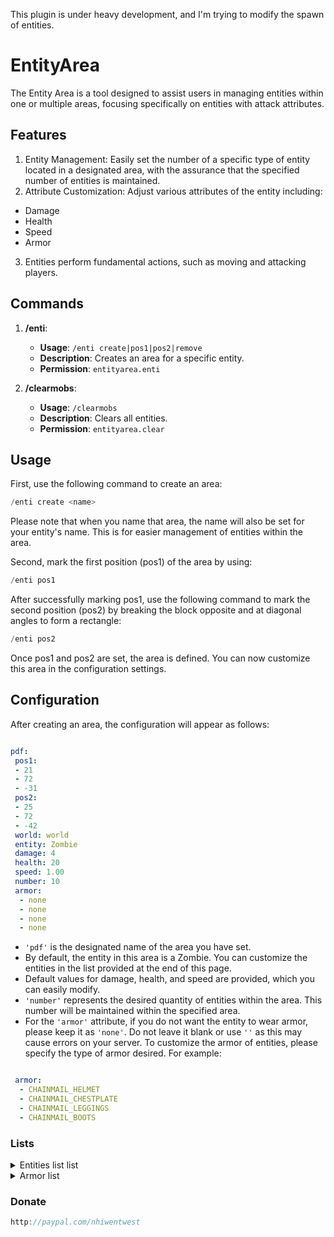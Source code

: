 This plugin is under heavy development, and I'm trying to modify the spawn of entities.
# EntityArea
The Entity Area is a tool designed to assist users in managing entities within one or multiple areas, focusing specifically on entities with attack attributes.

## Features
1. Entity Management: Easily set the number of a specific type of entity located in a designated area, with the assurance that the specified number of entities is maintained. 
2. Attribute Customization: Adjust various attributes of the entity including:
- Damage
- Health
- Speed
- Armor
3. Entities perform fundamental actions, such as moving and attacking players.
## Commands

1. **/enti**:
   - **Usage**: `/enti create|pos1|pos2|remove`
   - **Description**: Creates an area for a specific entity.
   - **Permission**: `entityarea.enti`

2. **/clearmobs**:
   - **Usage**: `/clearmobs`
   - **Description**: Clears all entities.
   - **Permission**: `entityarea.clear`

## Usage

First, use the following command to create an area:

```php
/enti create <name>
```

Please note that when you name that area, the name will also be set for your entity's name. This is for easier management of entities within the area.

Second, mark the first position (pos1) of the area by using:
```php
/enti pos1
```
After successfully marking pos1, use the following command to mark the second position (pos2) by breaking the block opposite and at diagonal angles to form a rectangle:


```php
/enti pos2
```

Once pos1 and pos2 are set, the area is defined. You can now customize this area in the configuration settings.

## Configuration

After creating an area, the configuration will appear as follows:


```yml

pdf:
 pos1:
 - 21
 - 72
 - -31
 pos2:
 - 25
 - 72
 - -42
 world: world
 entity: Zombie
 damage: 4
 health: 20
 speed: 1.00
 number: 10
 armor:
  - none
  - none
  - none
  - none


```


- `'pdf'` is the designated name of the area you have set.
- By default, the entity in this area is a Zombie. You can customize the entities in the list provided at the end of this page.
- Default values for damage, health, and speed are provided, which you can easily modify.
- `'number'` represents the desired quantity of entities within the area. This number will be maintained within the specified area.
- For the `'armor'` attribute, if you do not want the entity to wear armor, please keep it as `'none'`. Do not leave it blank or use `''` as this may cause errors on your server. To customize the armor of entities, please specify the type of armor desired. For example:


```yml

 armor:
  - CHAINMAIL_HELMET
  - CHAINMAIL_CHESTPLATE
  - CHAINMAIL_LEGGINGS
  - CHAINMAIL_BOOTS


```


### Lists
<details>
<summary>Entities list list</summary>

```cpp

Bat
Blaze
Cat
CaveSpider
Chicken
Cod
Cow
Creeper
Dolphin
Donkey
ElderGuardian
Enderman
Ghast
Guardian
Horse
Husk
IronGolem
Llama
MagmaCube
MobsEntity
Mooshroom
Ocelot
Parrot
Phantom
Pig
PolarBear
PufferFish
Rabbit
Salmon
Sheep
Silverfish
Skeleton
SkeletonHorse
Slime
Spider
Squid
Stray
TropicalFish
Villager
Witch
Wolf
Zombie
ZombieVillager

```
</details>

<details>
<summary>Armor list</summary>

```cpp
CHAINMAIL_HELMET
CHAINMAIL_CHESTPLATE
CHAINMAIL_LEGGINGS
CHAINMAIL_BOOTS
IRON_HELMET
IRON_CHESTPLATE
IRON_LEGGINGS
IRON_BOOTS
GOLD_HELMET
GOLD_CHESTPLATE
GOLD_LEGGINGS
GOLD_BOOTS
DIAMOND_HELMET
DIAMOND_CHESTPLATE
DIAMOND_LEGGINGS
DIAMOND_BOOTS
```
</details>

### Donate
```cpp
http://paypal.com/nhiwentwest
```
